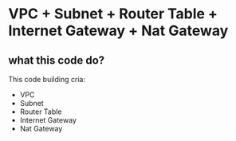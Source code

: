 # VPC + Subnet + Router Table + Internet Gateway + Nat Gateway

## what this code do?
This code building cria:

- VPC 
- Subnet 
- Router Table 
- Internet Gateway 
- Nat Gateway


